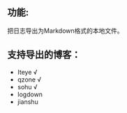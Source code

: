 
## 功能:

把日志导出为Markdown格式的本地文件。

## 支持导出的博客：

 * Iteye √
 * qzone √
 * sohu √
 * logdown
 * jianshu

